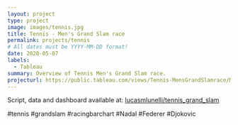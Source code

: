 ```yaml
---
layout: project
type: project
image: images/tennis.jpg
title: Tennis - Men's Grand Slam race
permalink: projects/tennis
# All dates must be YYYY-MM-DD format!
date: 2020-05-07
labels:
  - Tableau
summary: Overview of Tennis Men's Grand Slam race.
projecturl: https://public.tableau.com/views/Tennis-MensGrandSlamrace/MensGrandSlamrace?:embed=y&:showVizHome=no&:showTabs=y&:display_count=y&:display_static_image=y#1
---
```


Script, data and dashboard available at: <a href="https://github.com/lucasmlunelli/tennis_grand_slam"><i class="large github icon"></i>lucasmlunelli/tennis_grand_slam</a>

#tennis #grandslam #racingbarchart #Nadal #Federer #Djokovic 